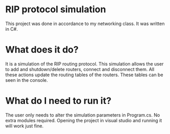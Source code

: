 # RIP protocol simulation
This project was done in accordance to my networking class. It was written in C#.
# What does it do?
It is a simulation of the RIP routing protocol.
This simulation allows the user to add and shutdown/delete routers, connect and disconnect them.
All these actions update the routing tables of the routers. These tables can be seen in the console.
# What do I need to run it?
The user only needs to alter the simulation parameters in Program.cs. No extra modules required.
Opening the project in visual studio and running it will work just fine.
